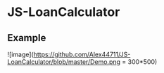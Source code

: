 # JS-LoanCalculator
## Example  
![image](https://github.com/Alex44711/JS-LoanCalculator/blob/master/Demo.png = 300*500)
